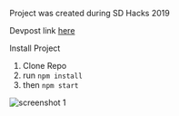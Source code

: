 Project was created during SD Hacks 2019

Devpost link [here](https://devpost.com/software/voga)

Install Project
1. Clone Repo
2. run `npm install`
3. then `npm start`

![screenshot 1](https://imgur.com/a/MEP599O)
